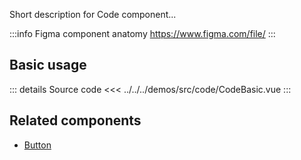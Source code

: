 Short description for Code component...

:::info Figma component anatomy
https://www.figma.com/file/
:::

## Basic usage

<CodeBasic />

::: details Source code
<<< ../../../demos/src/code/CodeBasic.vue
:::

## Related components

- [Button](/components/button/button.doc)

